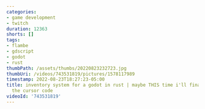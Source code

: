 ```yaml
---
categories:
- game development
- twitch
duration: 12363
shorts: []
tags:
- flambe
- gdscript
- godot
- rust
thumbPath: /assets/thumbs/20220823232723.jpg
thumbUri: /videos/743531819/pictures/1578117989
timestamp: 2022-08-23T18:27:23-05:00
title: inventory system for a godot in rust | maybe THIS time i'll finally finish
  the cursor code
videoId: '743531819'
---
```

